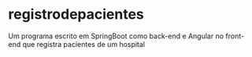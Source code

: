 # registrodepacientes
Um programa escrito em SpringBoot como back-end e Angular no front-end que registra pacientes de um hospital 
